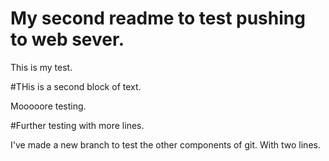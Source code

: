 # My second readme to test pushing to web sever.

This is my test.

#THis is a second block of text.

Mooooore testing.

#Further testing with more lines.

I've made a new branch to test the other components of git.
With two lines.